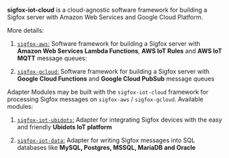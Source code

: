 **sigfox-iot-cloud** is a cloud-agnostic software framework for building a
Sigfox server with Amazon Web Services and Google Cloud Platform.

More details:

1. [`sigfox-aws`:](https://www.npmjs.com/package/sigfox-aws)
    Software framework for building a Sigfox server with **Amazon Web Services Lambda Functions**, **AWS IoT Rules**
    and **AWS IoT MQTT** message queues:

2. [`sigfox-gcloud`:](https://www.npmjs.com/package/sigfox-gcloud)
    Software framework for building a Sigfox server with **Google Cloud Functions** and **Google Cloud PubSub** message queues

Adapter Modules may be built with the `sigfox-iot-cloud` framework for processing Sigfox messages on `sigfox-aws` / `sigfox-gcloud`. Available modules:

1. [`sigfox-iot-ubidots`:](https://www.npmjs.com/package/sigfox-iot-ubidots)
    Adapter for integrating Sigfox devices with the easy and friendly **Ubidots IoT platform**

2. [`sigfox-iot-data`:](https://www.npmjs.com/package/sigfox-iot-data)
    Adapter for writing Sigfox messages into SQL databases like **MySQL, Postgres, MSSQL, MariaDB and Oracle**
